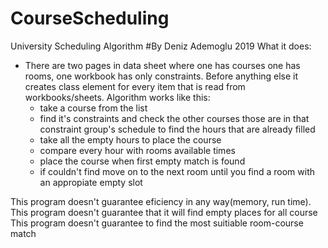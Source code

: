 # CourseScheduling
University Scheduling Algorithm
#By Deniz Ademoglu
2019
What it does:
  * There are two pages in data sheet where one has courses one has rooms, one workbook has only constraints. Before anything else it creates class element
   for every item that is read from workbooks/sheets. Algorithm works like this:
       - take a course from the list
       - find it's constraints and check the other courses those are in that constraint group's schedule to find the hours that are already filled
       - take all the empty hours to place the course
       - compare every hour with rooms available times
       - place the course when first empty match is found
       - if couldn't find move on to the next room until you find a room with an appropiate empty slot

This program doesn't guarantee eficiency in any way(memory, run time).
This program doesn't guarantee that it will find empty places for all course
This program doesn't guarantee to find the most suitiable room-course match
